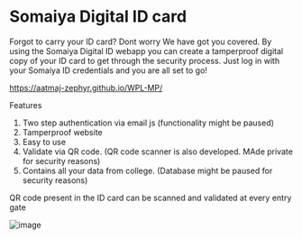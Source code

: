 # Somaiya Digital ID card

Forgot to carry your ID card? Dont worry We have got you covered. By using the Somaiya Digital ID webapp you can create a tamperproof digital copy of your ID card to get through the security process. Just log in with your Somaiya ID credentials and you are all set to go!

https://aatmaj-zephyr.github.io/WPL-MP/


Features
1) Two step authentication via email js (functionality might be paused)
2) Tamperproof website
3) Easy to use
4) Validate via QR code. (QR code scanner is also developed. MAde private for security reasons)
5) Contains all your data from  college. (Database might be paused for security reasons)

QR code present in the ID card can be scanned and validated at every entry gate

![image](https://github.com/Aatmaj-Zephyr/WPL-MP/assets/83284294/2e9b3a91-15ed-4e1e-88c4-d387c02055bf)
